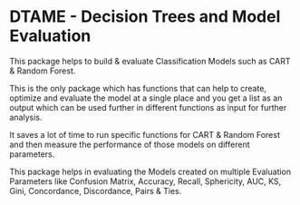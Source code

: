 # DTAME - Decision Trees and Model Evaluation

This package helps to build & evaluate Classification Models such as CART & Random Forest. 

This is the only package which has functions that can help to create, optimize and evaluate the model at a single place and you get a list as an output which can be used further in different functions as input for further analysis. 

It saves a lot of time to run specific functions for CART & Random Forest and then measure the performance of those models on different parameters. 

This package helps in evaluating the Models created on multiple Evaluation Parameters like Confusion Matrix, Accuracy, Recall, Sphericity, AUC, KS, Gini, Concordance, Discordance, Pairs & Ties.

